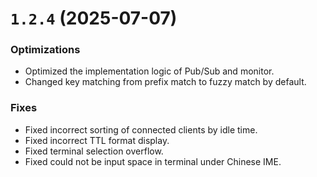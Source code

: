 # `1.2.4` (2025-07-07)

### Optimizations

* Optimized the implementation logic of Pub/Sub and monitor.
* Changed key matching from prefix match to fuzzy match by default.

### Fixes

* Fixed incorrect sorting of connected clients by idle time.
* Fixed incorrect TTL format display.
* Fixed terminal selection overflow.
* Fixed could not be input space in terminal under Chinese IME.
